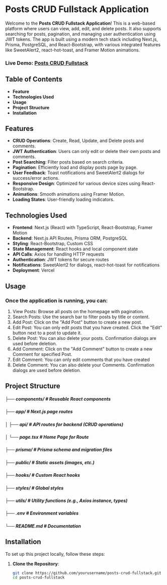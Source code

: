 # Posts CRUD Fullstack Application

Welcome to the **Posts CRUD Fullstack Application**! This is a web-based platform where users can view, add, edit, and delete posts. It also supports searching for posts, pagination, and managing user authentication using JWT tokens. The app is built using a modern tech stack including Next.js, Prisma, PostgreSQL, and React-Bootstrap, with various integrated features like SweetAlert2, react-hot-toast, and Framer Motion animations.

### Live Demo: [Posts CRUD Fullstack](https://posts-crud-fullstack.vercel.app/)

## Table of Contents

- **Feature**
- **Technologies Used**
- **Usage**
- **Project Structure**
- **Installation**

## Features

- **CRUD Operations**: Create, Read, Update, and Delete posts and comments.
- **JWT Authentication**: Users can only edit or delete their own posts and comments.
- **Post Searching**: Filter posts based on search criteria.
- **Pagination**: Efficiently load and display posts page by page.
- **User Feedback**: Toast notifications and SweetAlert2 dialogs for success/error actions.
- **Responsive Design**: Optimized for various device sizes using React-Bootstrap.
- **Animations**: Smooth animations using Framer Motion.
- **Loading States**: User-friendly loading indicators.

## Technologies Used

- **Frontend**: Next.js (React) with TypeScript, React-Bootstrap, Framer Motion
- **Backend**: Next.js API Routes, Prisma ORM, PostgreSQL
- **Styling**: React-Bootstrap, Custom CSS
- **State Management**: React hooks and local component state
- **API Calls**: Axios for handling HTTP requests
- **Authentication**: JWT tokens for secure routes
- **Notifications**: SweetAlert2 for dialogs, react-hot-toast for notifications
- **Deployment**: Vercel

## Usage

### Once the application is running, you can:

1. View Posts: Browse all posts on the homepage with pagination.
2. Search Posts: Use the search bar to filter posts by title or content.
3. Add Post: Click on the "Add Post" button to create a new post.
4. Edit Post: You can only edit posts that you have created. Click the "Edit" button next to a post to update it.
5. Delete Post: You can also delete your posts. Confirmation dialogs are used before deletion.
6. Add Comment: Click on the "Add Comment" button to create a new Comment for specified Post.
7. Edit Comment: You can only edit comments that you have created
8. Delete Comment: You can also delete your Comments. Confirmation dialogs are used before deletion.

## Project Structure

##### ├── components/ # Reusable React components

##### ├── app/ # Next.js page routes

##### │ ├── api/ # API routes for backend (CRUD operations)

##### │ └── page.tsx # Home Page for Route

##### ├── prisma/ # Prisma schema and migration files

##### ├── public/ # Static assets (images, etc.)

##### ├── hooks/ # Custom React hooks

##### ├── styles/ # Global styles

##### ├── utils/ # Utility functions (e.g., Axios instance, types)

##### ├── .env # Environment variables

##### └── README.md # Documentation

## Installation

To set up this project locally, follow these steps:

1. **Clone the Repository**:

   ```bash
   git clone https://github.com/yourusername/posts-crud-fullstack.git
   cd posts-crud-fullstack
   ```
